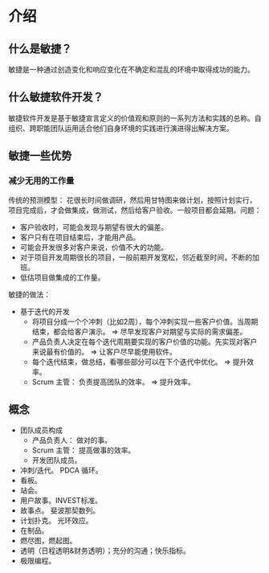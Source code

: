 # 介绍
## 什么是敏捷？
敏捷是一种通过创造变化和响应变化在不确定和混乱的环境中取得成功的能力。

## 什么敏捷软件开发？
敏捷软件开发是基于敏捷宣言定义的价值观和原则的一系列方法和实践的总称。自组织、跨职能团队运用适合他们自身环境的实践进行演进得出解决方案。

## 敏捷一些优势
### 减少无用的工作量
传统的预测模型： 花很长时间做调研，然后用甘特图来做计划，按照计划实行，项目完成后，才会做集成，做测试，然后给客户验收。一般项目都会延期。问题：
* 客户验收时，可能会发现与期望有很大的偏差。
* 客户只有在项目结束后，才能用产品。
* 可能会开发很多对客户来说，价值不大的功能。
* 对于项目开发周期很长的项目，一般前期开发宽松，邻近截至时间，不断的加班。
* 低估项目做集成的工作量。

敏捷的做法：
* 基于迭代的开发
  * 将项目分成一个个冲刺（比如2周），每个冲刺实现一些客户价值。当周期结束，都会给客户演示。 => 尽早发现客户对期望与实际的需求偏差。
  * 产品负责人决定在每个迭代周期要实现的客户价值的功能。先实现对客户来说最有价值的。 => 让客户尽早能使用软件。
  * 每个迭代结束，做总结，看哪些部分可以在下个迭代中优化。 => 提升效率。
  * Scrum 主管： 负责提高团队的效率。 => 提升效率。


## 概念
* 团队成员构成
  * 产品负责人： 做对的事。
  * Scrum 主管： 提高做事的效率。
  * 开发团队成员。 
* 冲刺/迭代。 PDCA 循环。
* 看板。
* 站会。
* 用户故事。INVEST标准。
* 故事点。 斐波那契数列。
* 计划扑克。 光环效应。
* 在制品。
* 燃尽图，燃起图。
* 透明（日程透明&财务透明）；充分的沟通；快乐指标。
* 极限编程。


